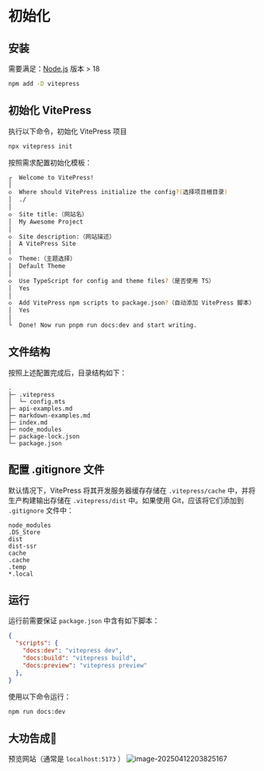 # 初始化

## 安装

需要满足：[Node.js](https://nodejs.org/zh-cn) 版本 > 18


```sh
npm add -D vitepress
```



## 初始化 VitePress

执行以下命令，初始化 VitePress 项目

```sh
npx vitepress init
```

按照需求配置初始化模板：

```sh
┌  Welcome to VitePress!
│
◇  Where should VitePress initialize the config?(选择项目根目录)
│  ./
│
◇  Site title:（网站名）
│  My Awesome Project
│
◇  Site description:（网站描述）
│  A VitePress Site
│
◇  Theme:（主题选择）
│  Default Theme
│
◇  Use TypeScript for config and theme files?（是否使用 TS）
│  Yes
│
◇  Add VitePress npm scripts to package.json?（自动添加 VitePress 脚本）
│  Yes
│
└  Done! Now run pnpm run docs:dev and start writing.
```



## 文件结构

按照上述配置完成后，目录结构如下：

```
.
├─ .vitepress
│  └─ config.mts
├─ api-examples.md
├─ markdown-examples.md
├─ index.md
├─ node_modules
├─ package-lock.json
└─ package.json
```



## 配置 .gitignore 文件

默认情况下，VitePress 将其开发服务器缓存存储在 `.vitepress/cache` 中，并将生产构建输出存储在 `.vitepress/dist` 中。如果使用 Git，应该将它们添加到 `.gitignore` 文件中：

```gitignore [.gitignore]
node_modules
.DS_Store
dist
dist-ssr
cache
.cache
.temp
*.local
```



## 运行

运行前需要保证 `package.json` 中含有如下脚本：

```json [package.json]
{
  "scripts": {
    "docs:dev": "vitepress dev",
    "docs:build": "vitepress build",
    "docs:preview": "vitepress preview"
  },
}
```

使用以下命令运行：

```sh
npm run docs:dev
```

## 大功告成🎉
预览网站（通常是 `localhost:5173` ）
![image-20250412203825167](https://cdn.jsdelivr.net/gh/Leonardo-tao/PicGo@main/img/image-20250412203825167.png)